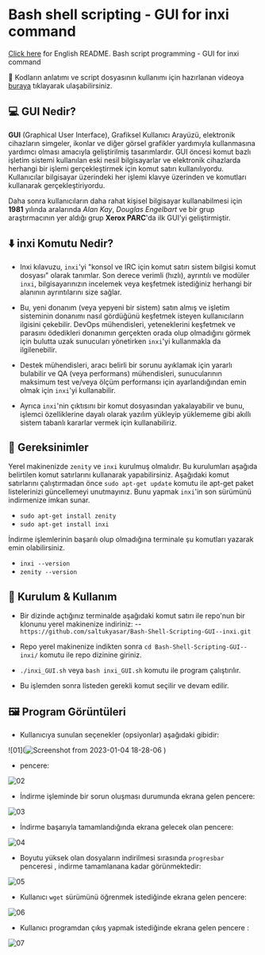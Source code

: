 # Bash shell scripting - GUI for inxi command
[Click here](EN_README.md) for English README.
Bash script programming - GUI for inxi command

:movie_camera: Kodların anlatımı ve script dosyasının kullanımı için hazırlanan videoya [buraya]() tıklayarak ulaşabilirsiniz.

## :computer: GUI Nedir?
**GUI** (Graphical User Interface), Grafiksel Kullanıcı Arayüzü, elektronik cihazların simgeler, ikonlar ve diğer görsel grafikler yardımıyla kullanmasına yardımcı olması amacıyla geliştirilmiş tasarımlardır. GUI öncesi komut bazlı işletim sistemi kullanılan eski nesil bilgisayarlar ve elektronik cihazlarda herhangi bir işlemi gerçekleştirmek için komut satırı kullanılıyordu. Kullanıcılar bilgisayar üzerindeki her işlemi  klavye  üzerinden ve komutları kullanarak gerçekleştiriyordu.

Daha sonra kullanıcıların daha rahat kişisel bilgisayar kullanabilmesi için  **1981** yılında aralarında  _Alan Kay_,  _Douglas Engelbart_ ve bir grup araştırmacının yer aldığı grup  **Xerox PARC**'da  ilk GUI'yi geliştirmiştir.

## :arrow_down: inxi Komutu Nedir?

- Inxi kılavuzu, `inxi`'yi "konsol ve IRC için komut satırı sistem bilgisi komut dosyası" olarak tanımlar. Son derece verimli (hızlı), ayrıntılı ve modüler `inxi`, bilgisayarınızın incelemek veya keşfetmek istediğiniz herhangi bir alanının ayrıntılarını size sağlar.

- Bu, yeni donanım (veya yepyeni bir sistem) satın almış ve işletim sisteminin donanımı nasıl gördüğünü keşfetmek isteyen kullanıcıların ilgisini çekebilir. DevOps mühendisleri, yeteneklerini keşfetmek ve parasını ödedikleri donanımın gerçekten orada olup olmadığını görmek için bulutta uzak sunucuları yönetirken `inxi`'yi kullanmakla da ilgilenebilir.

- Destek mühendisleri, aracı belirli bir sorunu ayıklamak için yararlı bulabilir ve QA (veya performans) mühendisleri, sunucularının maksimum test ve/veya ölçüm performansı için ayarlandığından emin olmak için `inxi`'yi kullanabilir.

- Ayrıca `inxi`'nin çıktısını bir komut dosyasından yakalayabilir ve bunu, işlemci özelliklerine dayalı olarak yazılım yükleyip yüklememe gibi akıllı sistem tabanlı kararlar vermek için kullanabiliriz.

## :floppy_disk: Gereksinimler
Yerel makinenizde `zenity` ve `inxi` kurulmuş olmalıdır. Bu kurulumları aşağıda belirtilen komut satırlarını kullanarak yapabilirsiniz. Aşağıdaki komut satırlarını çalıştırmadan önce `sudo apt-get update` komutu ile apt-get paket listelerinizi güncellemeyi unutmayınız. Bunu yapmak  `inxi`'in son sürümünü indirmenize imkan sunar.

- `sudo apt-get install zenity`
- `sudo apt-get install inxi`

İndirme işlemlerinin başarılı olup olmadığına terminale şu komutları yazarak emin olabilirsiniz.

- `inxi --version`
- `zenity --version`

## :mag_right: Kurulum & Kullanım

- Bir dizinde açtığınız terminalde aşağıdaki komut satırı ile repo'nun bir klonunu yerel makinenize indiriniz: 
-- `https://github.com/saltukyasar/Bash-Shell-Scripting-GUI--inxi.git`

- Repo yerel makinenize indikten sonra `cd Bash-Shell-Scripting-GUI--inxi/` komutu ile repo dizinine giriniz.
- `./inxi_GUI.sh` veya `bash inxi_GUI.sh` komutu ile program çalıştırılır.
- Bu işlemden sonra listeden gerekli komut seçilir ve devam edilir.

## :framed_picture: Program Görüntüleri 
- Kullanıcıya sunulan seçenekler (opsiyonlar) aşağıdaki gibidir:

![01](![Screenshot from 2023-01-04 18-28-06](https://user-images.githubusercontent.com/46872799/210614243-55f2168b-29f1-470f-81ad-cfcb5a5697e2.png)
)
 
- pencere:

![02]()

- İndirme işleminde bir sorun oluşması durumunda ekrana gelen pencere:

![03]()

- İndirme başarıyla tamamlandığında ekrana gelecek olan pencere:

![04]()

- Boyutu yüksek olan dosyaların indirilmesi sırasında `progresbar` penceresi , indirme tamamlanana kadar görünmektedir:

![05]()

- Kullanıcı `wget` sürümünü öğrenmek istediğinde ekrana gelen pencere:

![06]()

- Kullanıcı programdan çıkış yapmak istediğinde ekrana gelen pencere :

![07]()
